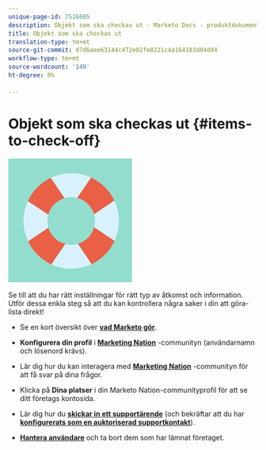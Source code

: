 ```yaml
---
unique-page-id: 7516605
description: Objekt som ska checkas ut - Marketo Docs - produktdokumentation
title: Objekt som ska checkas ut
translation-type: tm+mt
source-git-commit: d7d6aee63144c472e02fe0221c4a164183d04dd4
workflow-type: tm+mt
source-wordcount: '149'
ht-degree: 0%

---
```



# Objekt som ska checkas ut {#items-to-check-off}

![](assets/life-preserver.jpg)

Se till att du har rätt inställningar för rätt typ av åtkomst och information. Utför dessa enkla steg så att du kan kontrollera några saker i din att göra-lista direkt!

* Se en kort översikt över [**vad Marketo gör**](https://pages2.marketo.com/demoFull.html).

* **Konfigurera din profil** i [**Marketing Nation**](https://nation.marketo.com/) -communityn (användarnamn och lösenord krävs).

* Lär dig hur du kan interagera med [**Marketing Nation**](https://nation.marketo.com/t5/About-Community/ct-p/about-community) -communityn för att få svar på dina frågor.

* Klicka på **Dina platser** i din Marketo Nation-communityprofil för att se ditt företags kontosida.

* Lär dig hur du [**skickar in ett supportärende**](https://nation.marketo.com/t5/Knowledgebase/Submitting-a-Support-Case-to-Marketo-Support/ta-p/252201) (och bekräftar att du har [**konfigurerats som en auktoriserad supportkontakt**](https://nation.marketo.com/t5/Knowledgebase/Managing-Authorized-Support-Contacts/ta-p/254341)).

* [**Hantera användare**](/help/marketo/product-docs/administration/users-and-roles/managing-marketo-users.md) och ta bort dem som har lämnat företaget.
